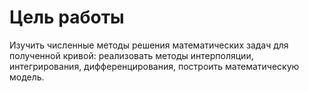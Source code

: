 # Цель работы
Изучить численные методы решения математических задач для полученной кривой: реализовать методы интерполяции, интегрирования, дифференцирования, построить математическую модель.


